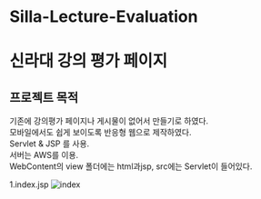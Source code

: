 # Silla-Lecture-Evaluation
# 신라대 강의 평가 페이지

## 프로젝트 목적

기존에 강의평가 페이지나 게시물이 없어서 만들기로 하였다.  
모바일에서도 쉽게 보이도록 반응형 웹으로 제작하였다.  
Servlet & JSP 를 사용.  
서버는 AWS를 이용.  
WebContent의 view 폴더에는 html과jsp, src에는 Servlet이 들어있다.   

1.index.jsp
![index](https://user-images.githubusercontent.com/68947314/98550032-e8474100-22de-11eb-97cc-b9069a084ee7.jpg)


